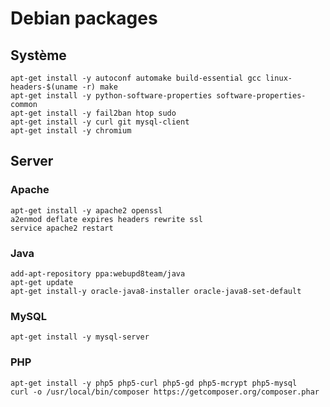 # Debian packages

## Système

```
apt-get install -y autoconf automake build-essential gcc linux-headers-$(uname -r) make
apt-get install -y python-software-properties software-properties-common
apt-get install -y fail2ban htop sudo
apt-get install -y curl git mysql-client
apt-get install -y chromium
```

## Server

### Apache

```
apt-get install -y apache2 openssl
a2enmod deflate expires headers rewrite ssl
service apache2 restart
```

### Java

```
add-apt-repository ppa:webupd8team/java
apt-get update
apt-get install-y oracle-java8-installer oracle-java8-set-default
```

### MySQL

```
apt-get install -y mysql-server
```

### PHP

```
apt-get install -y php5 php5-curl php5-gd php5-mcrypt php5-mysql
curl -o /usr/local/bin/composer https://getcomposer.org/composer.phar
```
